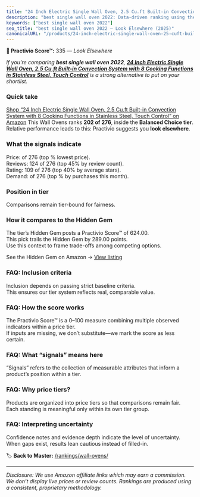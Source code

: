```yaml
---
title: "24 Inch Electric Single Wall Oven, 2.5 Cu.ft Built-in Convection System with 8 Cooking Functions in Stainless Steel, Touch Control"
description: "best single wall oven 2022: Data-driven ranking using the Practivio Score™. Positioned by quality, value, demand, findability, momentum."
keywords: ["best single wall oven 2022"]
seo_title: "best single wall oven 2022 — Look Elsewhere (2025)"
canonicalURL: "/products/24-inch-electric-single-wall-oven-25-cuft-built-in-convection-system-with-8-cooking-functions-in-stainless-steel-touch-control-B0F83TSLCS/"
---
```


**🚫 Practivio Score™:** 335 — _Look Elsewhere_


*If you're comparing **best single wall oven 2022**, **[24 Inch Electric Single Wall Oven, 2.5 Cu.ft Built-in Convection System with 8 Cooking Functions in Stainless Steel, Touch Control](https://www.amazon.com/dp/B0F83TSLCS?tag=practivio-20)** is a strong alternative to put on your shortlist.*
### Quick take
[Shop “24 Inch Electric Single Wall Oven, 2.5 Cu.ft Built-in Convection System with 8 Cooking Functions in Stainless Steel, Touch Control” on Amazon](https://www.amazon.com/dp/B0F83TSLCS?tag=practivio-20)
This Wall Ovens ranks **202 of 276**, inside the **Balanced Choice tier**.  
Relative performance leads to this: Practivio suggests you **look elsewhere**.

### What the signals indicate
Price:  of 276 (top % lowest price).  
Reviews: 124 of 276 (top 45% by review count).  
Rating: 109 of 276 (top 40% by average stars).  
Demand:  of 276 (top % by purchases this month).

### Position in tier
Comparisons remain tier-bound for fairness.

### How it compares to the Hidden Gem
The tier’s Hidden Gem posts a Practivio Score™ of 624.00.  
This pick trails the Hidden Gem by 289.00 points.  
Use this context to frame trade-offs among competing options.  

See the Hidden Gem on Amazon → [View listing](https://www.amazon.com/dp/B0DGJZT9QN?tag=practivio-20)

### FAQ: Inclusion criteria
Inclusion depends on passing strict baseline criteria.  
This ensures our tier system reflects real, comparable value.

### FAQ: How the score works
The Practivio Score™ is a 0–100 measure combining multiple observed indicators within a price tier.  
If inputs are missing, we don’t substitute—we mark the score as less certain.

### FAQ: What “signals” means here
“Signals” refers to the collection of measurable attributes that inform a product’s position within a tier.

### FAQ: Why price tiers?
Products are organized into price tiers so that comparisons remain fair.  
Each standing is meaningful only within its own tier group.

### FAQ: Interpreting uncertainty
Confidence notes and evidence depth indicate the level of uncertainty.  
When gaps exist, results lean cautious instead of filled-in.


🏷️ **Back to Master:** [/rankings/wall-ovens/](/rankings/wall-ovens/)

---
_Disclosure: We use Amazon affiliate links which may earn a commission. We don’t display live prices or review counts. Rankings are produced using a consistent, proprietary methodology._
